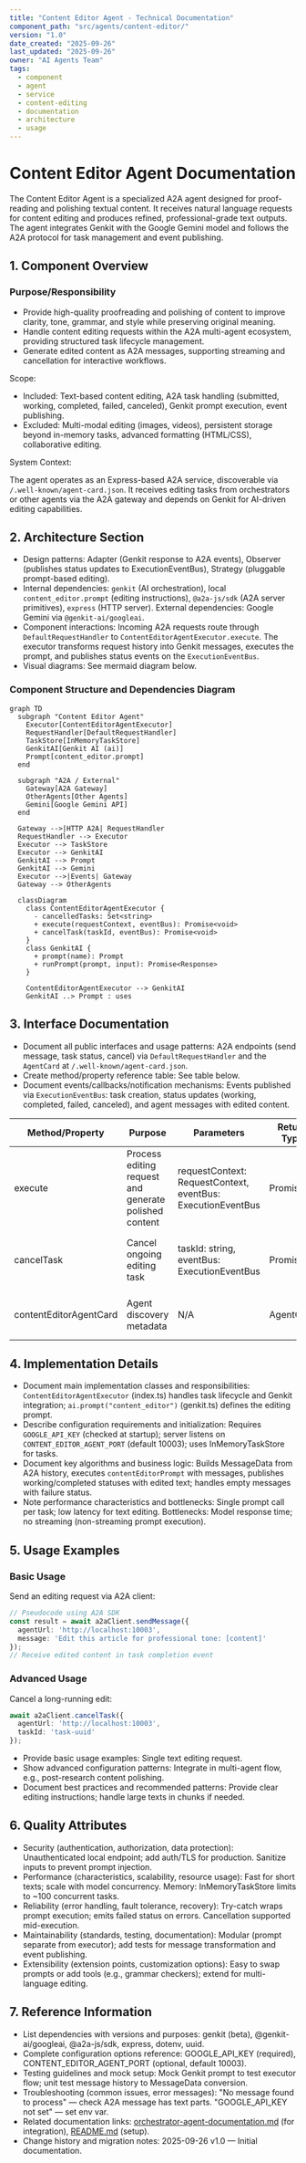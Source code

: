 ```yaml
---
title: "Content Editor Agent - Technical Documentation"
component_path: "src/agents/content-editor/"
version: "1.0"
date_created: "2025-09-26"
last_updated: "2025-09-26"
owner: "AI Agents Team"
tags:
  - component
  - agent
  - service
  - content-editing
  - documentation
  - architecture
  - usage
---
```


# Content Editor Agent Documentation

The Content Editor Agent is a specialized A2A agent designed for proof-reading and polishing textual content. It receives natural language requests for content editing and produces refined, professional-grade text outputs. The agent integrates Genkit with the Google Gemini model and follows the A2A protocol for task management and event publishing.

## 1. Component Overview

### Purpose/Responsibility

- Provide high-quality proofreading and polishing of content to improve clarity, tone, grammar, and style while preserving original meaning.
- Handle content editing requests within the A2A multi-agent ecosystem, providing structured task lifecycle management.
- Generate edited content as A2A messages, supporting streaming and cancellation for interactive workflows.

Scope:

- Included: Text-based content editing, A2A task handling (submitted, working, completed, failed, canceled), Genkit prompt execution, event publishing.
- Excluded: Multi-modal editing (images, videos), persistent storage beyond in-memory tasks, advanced formatting (HTML/CSS), collaborative editing.

System Context:

The agent operates as an Express-based A2A service, discoverable via `/.well-known/agent-card.json`. It receives editing tasks from orchestrators or other agents via the A2A gateway and depends on Genkit for AI-driven editing capabilities.

## 2. Architecture Section

- Design patterns: Adapter (Genkit response to A2A events), Observer (publishes status updates to ExecutionEventBus), Strategy (pluggable prompt-based editing).
- Internal dependencies: `genkit` (AI orchestration), local `content_editor.prompt` (editing instructions), `@a2a-js/sdk` (A2A server primitives), `express` (HTTP server). External dependencies: Google Gemini via `@genkit-ai/googleai`.
- Component interactions: Incoming A2A requests route through `DefaultRequestHandler` to `ContentEditorAgentExecutor.execute`. The executor transforms request history into Genkit messages, executes the prompt, and publishes status events on the `ExecutionEventBus`.
- Visual diagrams: See mermaid diagram below.

### Component Structure and Dependencies Diagram

```mermaid
graph TD
  subgraph "Content Editor Agent"
    Executor[ContentEditorAgentExecutor]
    RequestHandler[DefaultRequestHandler]
    TaskStore[InMemoryTaskStore]
    GenkitAI[Genkit AI (ai)]
    Prompt[content_editor.prompt]
  end

  subgraph "A2A / External"
    Gateway[A2A Gateway]
    OtherAgents[Other Agents]
    Gemini[Google Gemini API]
  end

  Gateway -->|HTTP A2A| RequestHandler
  RequestHandler --> Executor
  Executor --> TaskStore
  Executor --> GenkitAI
  GenkitAI --> Prompt
  GenkitAI --> Gemini
  Executor -->|Events| Gateway
  Gateway --> OtherAgents

  classDiagram
    class ContentEditorAgentExecutor {
      - cancelledTasks: Set<string>
      + execute(requestContext, eventBus): Promise<void>
      + cancelTask(taskId, eventBus): Promise<void>
    }
    class GenkitAI {
      + prompt(name): Prompt
      + runPrompt(prompt, input): Promise<Response>
    }

    ContentEditorAgentExecutor --> GenkitAI
    GenkitAI ..> Prompt : uses
```

## 3. Interface Documentation

- Document all public interfaces and usage patterns: A2A endpoints (send message, task status, cancel) via `DefaultRequestHandler` and the `AgentCard` at `/.well-known/agent-card.json`.
- Create method/property reference table: See table below.
- Document events/callbacks/notification mechanisms: Events published via `ExecutionEventBus`: task creation, status updates (working, completed, failed, canceled), and agent messages with edited content.

| Method/Property | Purpose | Parameters | Return Type | Usage Notes |
|-----------------|---------|------------|-------------|-------------|
| execute | Process editing request and generate polished content | requestContext: RequestContext, eventBus: ExecutionEventBus | Promise<void> | Transforms history to Genkit messages, runs prompt, publishes events. |
| cancelTask | Cancel ongoing editing task | taskId: string, eventBus: ExecutionEventBus | Promise<void> | Adds to cancelledTasks set and emits canceled status. |
| contentEditorAgentCard | Agent discovery metadata | N/A | AgentCard | Defines skills like "editor" for content polishing. |

## 4. Implementation Details

- Document main implementation classes and responsibilities: `ContentEditorAgentExecutor` (index.ts) handles task lifecycle and Genkit integration; `ai.prompt("content_editor")` (genkit.ts) defines the editing prompt.
- Describe configuration requirements and initialization: Requires `GOOGLE_API_KEY` (checked at startup); server listens on `CONTENT_EDITOR_AGENT_PORT` (default 10003); uses InMemoryTaskStore for tasks.
- Document key algorithms and business logic: Builds MessageData from A2A history, executes `contentEditorPrompt` with messages, publishes working/completed statuses with edited text; handles empty messages with failure status.
- Note performance characteristics and bottlenecks: Single prompt call per task; low latency for text editing. Bottlenecks: Model response time; no streaming (non-streaming prompt execution).

## 5. Usage Examples

### Basic Usage

Send an editing request via A2A client:

```typescript
// Pseudocode using A2A SDK
const result = await a2aClient.sendMessage({
  agentUrl: 'http://localhost:10003',
  message: 'Edit this article for professional tone: [content]'
});
// Receive edited content in task completion event
```

### Advanced Usage

Cancel a long-running edit:

```typescript
await a2aClient.cancelTask({
  agentUrl: 'http://localhost:10003',
  taskId: 'task-uuid'
});
```

- Provide basic usage examples: Single text editing request.
- Show advanced configuration patterns: Integrate in multi-agent flow, e.g., post-research content polishing.
- Document best practices and recommended patterns: Provide clear editing instructions; handle large texts in chunks if needed.

## 6. Quality Attributes

- Security (authentication, authorization, data protection): Unauthenticated local endpoint; add auth/TLS for production. Sanitize inputs to prevent prompt injection.
- Performance (characteristics, scalability, resource usage): Fast for short texts; scale with model concurrency. Memory: InMemoryTaskStore limits to ~100 concurrent tasks.
- Reliability (error handling, fault tolerance, recovery): Try-catch wraps prompt execution; emits failed status on errors. Cancellation supported mid-execution.
- Maintainability (standards, testing, documentation): Modular (prompt separate from executor); add tests for message transformation and event publishing.
- Extensibility (extension points, customization options): Easy to swap prompts or add tools (e.g., grammar checkers); extend for multi-language editing.

## 7. Reference Information

- List dependencies with versions and purposes: genkit (beta), @genkit-ai/googleai, @a2a-js/sdk, express, dotenv, uuid.
- Complete configuration options reference: GOOGLE_API_KEY (required), CONTENT_EDITOR_AGENT_PORT (optional, default 10003).
- Testing guidelines and mock setup: Mock Genkit prompt to test executor flow; unit test message history to MessageData conversion.
- Troubleshooting (common issues, error messages): "No message found to process" — check A2A message has text parts. "GOOGLE_API_KEY not set" — set env var.
- Related documentation links: [orchestrator-agent-documentation.md](orchestrator-agent-documentation.md) (for integration), [README.md](../../src/agents/content-editor/README.md) (setup).
- Change history and migration notes: 2025-09-26 v1.0 — Initial documentation.

